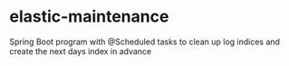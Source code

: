 # elastic-maintenance
Spring Boot program with @Scheduled tasks to clean up log indices and create the next days index in advance

